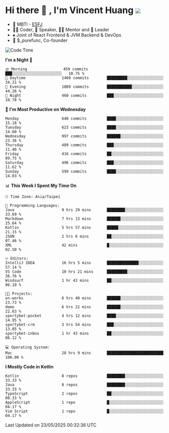 # Hi there 👋 , I'm Vincent Huang ![](https://komarev.com/ghpvc/?username=Jian-Min-Huang)
- 👀 MBTI - [ESFJ](https://www.16personalities.com/esfj-personality)
- 👨‍💻 Coder, 🎤 Speaker, 👨‍🏫 Mentor and 🚀 Leader
- ♠️ Joint of React Frontend & JVM Backend & DevOps
- 💼 $_purefunc, Co-founder

<!--START_SECTION:waka-->
![Code Time](http://img.shields.io/badge/Code%20Time-5%2C318%20hrs%2045%20mins-blue)

**I'm a Night 🦉** 

```text
🌞 Morning                459 commits         ███░░░░░░░░░░░░░░░░░░░░░░   10.75 % 
🌆 Daytime                1460 commits        █████████░░░░░░░░░░░░░░░░   34.21 % 
🌃 Evening                1889 commits        ███████████░░░░░░░░░░░░░░   44.26 % 
🌙 Night                  460 commits         ███░░░░░░░░░░░░░░░░░░░░░░   10.78 % 
```
📅 **I'm Most Productive on Wednesday** 

```text
Monday                   648 commits         ████░░░░░░░░░░░░░░░░░░░░░   15.18 % 
Tuesday                  623 commits         ████░░░░░░░░░░░░░░░░░░░░░   14.60 % 
Wednesday                997 commits         ██████░░░░░░░░░░░░░░░░░░░   23.36 % 
Thursday                 489 commits         ███░░░░░░░░░░░░░░░░░░░░░░   11.46 % 
Friday                   416 commits         ██░░░░░░░░░░░░░░░░░░░░░░░   09.75 % 
Saturday                 496 commits         ███░░░░░░░░░░░░░░░░░░░░░░   11.62 % 
Sunday                   599 commits         ████░░░░░░░░░░░░░░░░░░░░░   14.03 % 
```


📊 **This Week I Spent My Time On** 

```text
🕑︎ Time Zone: Asia/Taipei

💬 Programming Languages: 
Java                     9 hrs 29 mins       ████████░░░░░░░░░░░░░░░░░   33.69 % 
Markdown                 7 hrs 13 mins       ██████░░░░░░░░░░░░░░░░░░░   25.64 % 
Kotlin                   5 hrs 57 mins       █████░░░░░░░░░░░░░░░░░░░░   21.15 % 
JSON                     2 hrs 6 mins        ██░░░░░░░░░░░░░░░░░░░░░░░   07.46 % 
XML                      42 mins             █░░░░░░░░░░░░░░░░░░░░░░░░   02.50 % 

🔥 Editors: 
IntelliJ IDEA            16 hrs 5 mins       ██████████████░░░░░░░░░░░   57.14 % 
VS Code                  10 hrs 21 mins      █████████░░░░░░░░░░░░░░░░   36.76 % 
Windsurf                 1 hr 43 mins        ██░░░░░░░░░░░░░░░░░░░░░░░   06.10 % 

🐱‍💻 Projects: 
on-works                 6 hrs 40 mins       ██████░░░░░░░░░░░░░░░░░░░   23.73 % 
demo                     6 hrs 22 mins       ██████░░░░░░░░░░░░░░░░░░░   22.63 % 
sportybet-pocket         4 hrs 12 mins       ████░░░░░░░░░░░░░░░░░░░░░   14.95 % 
sportybet-crm            3 hrs 54 mins       ███░░░░░░░░░░░░░░░░░░░░░░   13.85 % 
sportybet-inbox          1 hr 43 mins        ██░░░░░░░░░░░░░░░░░░░░░░░   06.12 % 

💻 Operating System: 
Mac                      28 hrs 9 mins       █████████████████████████   100.00 % 
```

**I Mostly Code in Kotlin** 

```text
Kotlin                   8 repos             ████████░░░░░░░░░░░░░░░░░   33.33 % 
Java                     8 repos             ████████░░░░░░░░░░░░░░░░░   33.33 % 
TypeScript               2 repos             ██░░░░░░░░░░░░░░░░░░░░░░░   08.33 % 
AppleScript              1 repo              █░░░░░░░░░░░░░░░░░░░░░░░░   04.17 % 
Vim Script               1 repo              █░░░░░░░░░░░░░░░░░░░░░░░░   04.17 % 
```




 Last Updated on 23/05/2025 00:32:36 UTC
<!--END_SECTION:waka-->
